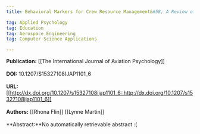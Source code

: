 ```yaml
---
title: Behavioral Markers for Crew Resource Management&#58; A Review of Current Practice

tag: Applied Psychology 
tag: Education 
tag: Aerospace Engineering 
tag: Computer Science Applications

---
```


**Publication:** [[The International Journal of Aviation Psychology]]<br><br>**DOI:** 10.1207/S15327108IJAP1101_6                                      
<br>**URL:**[[http://dx.doi.org/10.1207/s15327108ijap1101_6::http://dx.doi.org/10.1207/s15327108ijap1101_6]]<br><br>**Authors:** [[Rhona Flin]] [[Lynne Martin]] <br><br>**Abstract:**No automatically retrievable abstract :(

